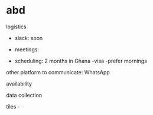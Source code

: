 # abd

logistics 
- slack: soon
- meetings: 

- scheduling:
2 months in Ghana
-visa 
-prefer mornings

other platform to communicate:
WhatsApp

availability

data collection

tiles - 
